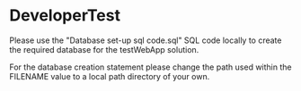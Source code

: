 # DeveloperTest

Please use the "Database set-up sql code.sql" SQL code locally to create the required database for the testWebApp solution.

For the database creation statement please change the path used within the FILENAME value to a local path directory of your own.